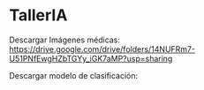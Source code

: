 # TallerIA

Descargar Imágenes médicas:
https://drive.google.com/drive/folders/14NUFRm7-U51PNfEwgHZbTGYy_iGK7aMP?usp=sharing

Descargar modelo de clasificación:


